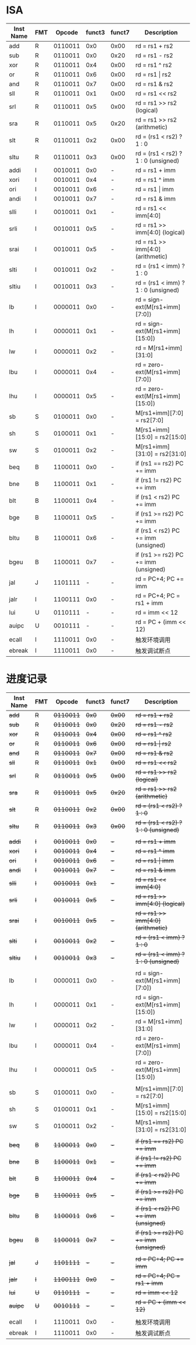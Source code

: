 
# ISA

| Inst Name | FMT | Opcode  | funct3 | funct7 | Description                          |
| --------- | --- | ------- | ------ | ------ | ------------------------------------ |
| add       | R   | 0110011 | 0x0    | 0x00   | rd = rs1 + rs2                       |
| sub       | R   | 0110011 | 0x0    | 0x20   | rd = rs1 - rs2                       |
| xor       | R   | 0110011 | 0x4    | 0x00   | rd = rs1 ^ rs2                       |
| or        | R   | 0110011 | 0x6    | 0x00   | rd = rs1 \| rs2                      |
| and       | R   | 0110011 | 0x7    | 0x00   | rd = rs1 & rs2                       |
| sll       | R   | 0110011 | 0x1    | 0x00   | rd = rs1 << rs2                      |
| srl       | R   | 0110011 | 0x5    | 0x00   | rd = rs1 >> rs2 (logical)            |
| sra       | R   | 0110011 | 0x5    | 0x20   | rd = rs1 >> rs2 (arithmetic)         |
| slt       | R   | 0110011 | 0x2    | 0x00   | rd = (rs1 < rs2) ? 1 : 0             |
| sltu      | R   | 0110011 | 0x3    | 0x00   | rd = (rs1 < rs2) ? 1 : 0 (unsigned)  |
| addi      | I   | 0010011 | 0x0    | -      | rd = rs1 + imm                       |
| xori      | I   | 0010011 | 0x4    | -      | rd = rs1 ^ imm                       |
| ori       | I   | 0010011 | 0x6    | -      | rd = rs1 \| imm                      |
| andi      | I   | 0010011 | 0x7    | -      | rd = rs1 & imm                       |
| slli      | I   | 0010011 | 0x1    | -      | rd = rs1 << imm[4:0]                 |
| srli      | I   | 0010011 | 0x5    | -      | rd = rs1 >> imm[4:0] (logical)       |
| srai      | I   | 0010011 | 0x5    | -      | rd = rs1 >> imm[4:0] (arithmetic)    |
| slti      | I   | 0010011 | 0x2    | -      | rd = (rs1 < imm) ? 1 : 0             |
| sltiu     | I   | 0010011 | 0x3    | -      | rd = (rs1 < imm) ? 1 : 0 (unsigned)  |
| lb        | I   | 0000011 | 0x0    | -      | rd = sign-ext(M[rs1+imm][7:0])       |
| lh        | I   | 0000011 | 0x1    | -      | rd = sign-ext(M[rs1+imm][15:0])      |
| lw        | I   | 0000011 | 0x2    | -      | rd = M[rs1+imm][31:0]                |
| lbu       | I   | 0000011 | 0x4    | -      | rd = zero-ext(M[rs1+imm][7:0])       |
| lhu       | I   | 0000011 | 0x5    | -      | rd = zero-ext(M[rs1+imm][15:0])      |
| sb        | S   | 0100011 | 0x0    | -      | M[rs1+imm][7:0] = rs2[7:0]           |
| sh        | S   | 0100011 | 0x1    | -      | M[rs1+imm][15:0] = rs2[15:0]         |
| sw        | S   | 0100011 | 0x2    | -      | M[rs1+imm][31:0] = rs2[31:0]         |
| beq       | B   | 1100011 | 0x0    | -      | if (rs1 == rs2) PC += imm            |
| bne       | B   | 1100011 | 0x1    | -      | if (rs1 != rs2) PC += imm            |
| blt       | B   | 1100011 | 0x4    | -      | if (rs1 < rs2) PC += imm             |
| bge       | B   | 1100011 | 0x5    | -      | if (rs1 >= rs2) PC += imm            |
| bltu      | B   | 1100011 | 0x6    | -      | if (rs1 < rs2) PC += imm (unsigned)  |
| bgeu      | B   | 1100011 | 0x7    | -      | if (rs1 >= rs2) PC += imm (unsigned) |
| jal       | J   | 1101111 | -      | -      | rd = PC+4; PC += imm                 |
| jalr      | I   | 1100111 | 0x0    | -      | rd = PC+4; PC = rs1 + imm            |
| lui       | U   | 0110111 | -      | -      | rd = imm << 12                       |
| auipc     | U   | 0010111 | -      | -      | rd = PC + (imm << 12)                |
| ecall     | I   | 1110011 | 0x0    | -      | 触发环境调用                               |
| ebreak    | I   | 1110011 | 0x0    | -      | 触发调试断点                               |

# 进度记录

| Inst Name | FMT   | Opcode      | funct3  | funct7   | Description                              |
| --------- | ----- | ----------- | ------- | -------- | ---------------------------------------- |
| ~~add~~   | ~~R~~ | ~~0110011~~ | ~~0x0~~ | ~~0x00~~ | ~~rd = rs1 + rs2~~                       |
| ~~sub~~   | ~~R~~ | ~~0110011~~ | ~~0x0~~ | ~~0x20~~ | ~~rd = rs1 - rs2~~                       |
| ~~xor~~   | ~~R~~ | ~~0110011~~ | ~~0x4~~ | ~~0x00~~ | ~~rd = rs1 ^ rs2~~                       |
| ~~or~~    | ~~R~~ | ~~0110011~~ | ~~0x6~~ | ~~0x00~~ | ~~rd = rs1 \| rs2~~                      |
| ~~and~~   | ~~R~~ | ~~0110011~~ | ~~0x7~~ | ~~0x00~~ | ~~rd = rs1 & rs2~~                       |
| ~~sll~~   | ~~R~~ | ~~0110011~~ | ~~0x1~~ | ~~0x00~~ | ~~rd = rs1 << rs2~~                      |
| ~~srl~~   | ~~R~~ | ~~0110011~~ | ~~0x5~~ | ~~0x00~~ | ~~rd = rs1 >> rs2 (logical)~~            |
| ~~sra~~   | ~~R~~ | ~~0110011~~ | ~~0x5~~ | ~~0x20~~ | ~~rd = rs1 >> rs2 (arithmetic)~~         |
| ~~slt~~   | ~~R~~ | ~~0110011~~ | ~~0x2~~ | ~~0x00~~ | ~~rd = (rs1 < rs2) ? 1 : 0~~             |
| ~~sltu~~  | ~~R~~ | ~~0110011~~ | ~~0x3~~ | ~~0x00~~ | ~~rd = (rs1 < rs2) ? 1 : 0 (unsigned)~~  |
|           |       |             |         |          |                                          |
| ~~addi~~  | ~~I~~ | ~~0010011~~ | ~~0x0~~ | ~~-~~    | ~~rd = rs1 + imm~~                       |
| ~~xori~~  | ~~I~~ | ~~0010011~~ | ~~0x4~~ | ~~-~~    | ~~rd = rs1 ^ imm~~                       |
| ~~ori~~   | ~~I~~ | ~~0010011~~ | ~~0x6~~ | ~~-~~    | ~~rd = rs1 \| imm~~                      |
| ~~andi~~  | ~~I~~ | ~~0010011~~ | ~~0x7~~ | ~~-~~    | ~~rd = rs1 & imm~~                       |
| ~~slli~~  | ~~I~~ | ~~0010011~~ | ~~0x1~~ | ~~-~~    | ~~rd = rs1 << imm[4:0]~~                 |
| ~~srli~~  | ~~I~~ | ~~0010011~~ | ~~0x5~~ | ~~-~~    | ~~rd = rs1 >> imm[4:0] (logical)~~       |
| ~~srai~~  | ~~I~~ | ~~0010011~~ | ~~0x5~~ | ~~-~~    | ~~rd = rs1 >> imm[4:0] (arithmetic)~~    |
| ~~slti~~  | ~~I~~ | ~~0010011~~ | ~~0x2~~ | ~~-~~    | ~~rd = (rs1 < imm) ? 1 : 0~~             |
| ~~sltiu~~ | ~~I~~ | ~~0010011~~ | ~~0x3~~ | ~~-~~    | ~~rd = (rs1 < imm) ? 1 : 0 (unsigned)~~  |
|           |       |             |         |          |                                          |
| lb        | I     | 0000011     | 0x0     | -        | rd = sign-ext(M[rs1+imm][7:0])           |
| lh        | I     | 0000011     | 0x1     | -        | rd = sign-ext(M[rs1+imm][15:0])          |
| lw        | I     | 0000011     | 0x2     | -        | rd = M[rs1+imm][31:0]                    |
| lbu       | I     | 0000011     | 0x4     | -        | rd = zero-ext(M[rs1+imm][7:0])           |
| lhu       | I     | 0000011     | 0x5     | -        | rd = zero-ext(M[rs1+imm][15:0])          |
|           |       |             |         |          |                                          |
| sb        | S     | 0100011     | 0x0     | -        | M[rs1+imm][7:0] = rs2[7:0]               |
| sh        | S     | 0100011     | 0x1     | -        | M[rs1+imm][15:0] = rs2[15:0]             |
| sw        | S     | 0100011     | 0x2     | -        | M[rs1+imm][31:0] = rs2[31:0]             |
|           |       |             |         |          |                                          |
| ~~beq~~   | ~~B~~ | ~~1100011~~ | ~~0x0~~ | ~~-~~    | ~~if (rs1 == rs2) PC += imm~~            |
| ~~bne~~   | ~~B~~ | ~~1100011~~ | ~~0x1~~ | ~~-~~    | ~~if (rs1 != rs2) PC += imm~~            |
| ~~blt~~   | ~~B~~ | ~~1100011~~ | ~~0x4~~ | ~~-~~    | ~~if (rs1 < rs2) PC += imm~~             |
| ~~bge~~   | ~~B~~ | ~~1100011~~ | ~~0x5~~ | ~~-~~    | ~~if (rs1 >= rs2) PC += imm~~            |
| ~~bltu~~  | ~~B~~ | ~~1100011~~ | ~~0x6~~ | ~~-~~    | ~~if (rs1 < rs2) PC += imm (unsigned)~~  |
| ~~bgeu~~  | ~~B~~ | ~~1100011~~ | ~~0x7~~ | ~~-~~    | ~~if (rs1 >= rs2) PC += imm (unsigned)~~ |
|           |       |             |         |          |                                          |
| ~~jal~~   | ~~J~~ | ~~1101111~~ | ~~-~~   | ~~-~~    | ~~rd = PC+4; PC += imm~~                 |
| ~~jalr~~  | ~~I~~ | ~~1100111~~ | ~~0x0~~ | ~~-~~    | ~~rd = PC+4; PC = rs1 + imm~~            |
| ~~lui~~   | ~~U~~ | ~~0110111~~ | ~~-~~   | ~~-~~    | ~~rd = imm << 12~~                       |
| ~~auipc~~ | ~~U~~ | ~~0010111~~ | ~~-~~   | ~~-~~    | ~~rd = PC + (imm << 12)~~                |
|           |       |             |         |          |                                          |
| ecall     | I     | 1110011     | 0x0     | -        | 触发环境调用                                   |
| ebreak    | I     | 1110011     | 0x0     | -        | 触发调试断点                                   |






